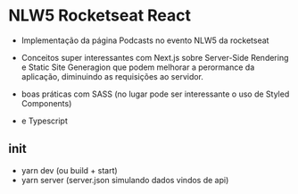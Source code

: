 # NLW5 Rocketseat React
- Implementação da página Podcasts no evento NLW5 da rocketseat

- Conceitos super interessantes com Next.js sobre Server-Side Rendering e Static Site Generagion que podem melhorar a perormance da aplicação, diminuindo as requisições ao servidor.

- boas práticas com SASS (no lugar pode ser interessante o uso de Styled Components) 
- e Typescript

## init
- yarn dev (ou build + start)
- yarn server (server.json simulando dados vindos de api)